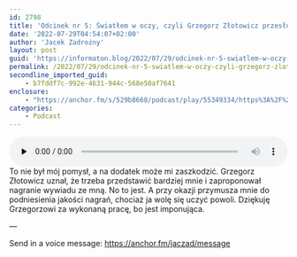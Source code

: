 ```yaml
---
id: 2798
title: 'Odcinek nr 5: Światłem w oczy, czyli Grzegorz Złotowicz przesłuchuje mnie w krzyżowym ogniu pytań'
date: '2022-07-29T04:54:07+02:00'
author: 'Jacek Zadrożny'
layout: post
guid: 'https://informaton.blog/2022/07/29/odcinek-nr-5-swiatlem-w-oczy-czyli-grzegorz-zlotowicz-przesluchuje-mnie-w-krzyzowym-ogniu-pytan/'
permalink: /2022/07/29/odcinek-nr-5-swiatlem-w-oczy-czyli-grzegorz-zlotowicz-przesluchuje-mnie-w-krzyzowym-ogniu-pytan/
secondline_imported_guid:
    - b7fddf7c-992e-4631-944c-568e50af7641
enclosure:
    - "https://anchor.fm/s/529b8668/podcast/play/55349334/https%3A%2F%2Fd3ctxlq1ktw2nl.cloudfront.net%2Fproduction%2Fexports%2F529b8668%2F55349334%2Fb977f058d5454e758548582eb6bc0fad.m4a\n133\naudio/mpeg\n"
categories:
    - Podcast
---
```


<audio class="wp-audio-shortcode" controls="controls" id="audio-2798-8" preload="none" style="width: 100%;"><source src="https://anchor.fm/s/529b8668/podcast/play/55349334/https%3A%2F%2Fd3ctxlq1ktw2nl.cloudfront.net%2Fproduction%2Fexports%2F529b8668%2F55349334%2Fb977f058d5454e758548582eb6bc0fad.m4a?_=8" type="audio/mpeg"></source><https://anchor.fm/s/529b8668/podcast/play/55349334/https%3A%2F%2Fd3ctxlq1ktw2nl.cloudfront.net%2Fproduction%2Fexports%2F529b8668%2F55349334%2Fb977f058d5454e758548582eb6bc0fad.m4a></audio>To nie był mój pomysł, a na dodatek może mi zaszkodzić. Grzegorz Złotowicz uznał, że trzeba przedstawić bardziej mnie i zaproponował nagranie wywiadu ze mną. No to jest. A przy okazji przymusza mnie do podniesienia jakości nagrań, chociaż ja wolę się uczyć powoli. Dziękuję Grzegorzowi za wykonaną pracę, bo jest imponująca.

—

Send in a voice message: https://anchor.fm/jaczad/message